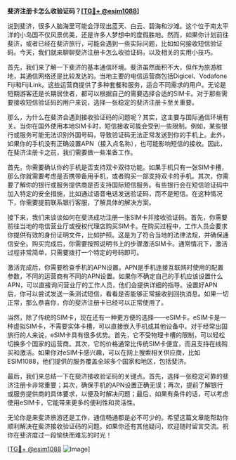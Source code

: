 **斐济注册卡怎么收验证码？[[TG💪+ @esim1088](https://t.me/s/esim1088)]**

说到斐济，很多人脑海里可能会浮现出蓝天、白云、碧海和沙滩。这个位于南太平洋的小岛国不仅风景优美，还是许多人梦想中的度假胜地。然而，如果你计划前往斐济，或者已经在斐济旅行，可能会遇到一些实际问题，比如如何接收短信验证码。今天，我们就来聊聊斐济注册卡怎么收验证码，以及相关的实用小技巧。

首先，我们来了解一下斐济的基本通信环境。斐济虽然面积不大，但作为旅游胜地，其通信网络还是比较发达的。当地主要的电信运营商包括Digicel、Vodafone Fiji和FijiLink。这些运营商提供了多种套餐和服务，适合不同需求的用户。无论是短期游客还是长期居住者，都可以根据自己的需要选择合适的SIM卡。对于那些需要接收短信验证码的用户来说，选择一张稳定的斐济注册卡至关重要。

那么，为什么在斐济会遇到接收验证码的问题呢？其实，这主要与国际通信环境有关。当你在国外使用本地SIM卡时，短信接收可能会受到一些限制。例如，某些银行或服务可能无法识别外国号码，导致验证码无法正常发送到你的手机上。此外，如果你的手机没有正确设置APN（接入点名称），也可能影响短信的接收。因此，在斐济注册卡之前，我们需要做一些准备工作。

首先，你需要确认你的手机是否支持双卡双待功能。如果手机只有一张SIM卡槽，那么你就需要考虑是否携带备用手机，或者购买一部支持双卡的手机。其次，你需要了解你的银行或服务提供商是否支持国际短信服务。有些银行会在短信验证码中加入特定的安全措施，比如通过语音电话发送验证码，而不是短信。在这种情况下，你需要提前联系银行客服，了解具体的解决方案。

接下来，我们来谈谈如何在斐济成功注册一张SIM卡并接收验证码。首先，你需要前往当地的电信营业厅或授权代理店购买SIM卡。在购买过程中，工作人员会要求你提供有效的身份证明文件，比如护照。这是为了符合当地的法律法规，并确保通信安全。购买完成后，你需要按照说明书上的步骤激活SIM卡。通常情况下，激活过程非常简单，只需要拨打一个特定的号码即可。

激活完成后，你需要检查手机的APN设置。APN是手机连接互联网时使用的配置参数，不同的运营商有不同的APN设置。如果你不确定自己的手机应该设置什么APN，可以直接询问营业厅的工作人员，他们会提供详细的指导。设置好APN后，你可以尝试发送一条测试短信，看看是否能够正常接收到回执消息。如果一切正常，那么恭喜你，你的斐济注册卡已经可以正常使用了。

当然，除了传统的SIM卡，现在还有一种更方便的选择——eSIM卡。eSIM卡是一种虚拟SIM卡，不需要实体卡槽，可以直接嵌入手机或其他设备中。对于经常出国旅行的人来说，eSIM卡具有很多优势。首先，它不受物理卡槽的限制，可以轻松切换多个国家的运营商。其次，它的价格通常比传统SIM卡便宜，而且支持在线购买和激活。如果你对eSIM卡感兴趣，可以在网上搜索相关供应商，比如ESIM1088，他们提供的服务覆盖全球多个国家和地区，包括斐济。

最后，我们来总结一下在斐济接收验证码的关键点。首先，选择一张稳定可靠的斐济注册卡非常重要；其次，确保手机的APN设置正确无误；再次，提前了解银行或服务提供商的具体要求，以便及时解决问题；最后，如果有条件的话，可以考虑使用eSIM卡，它能带来更多的便利性和灵活性。

无论你是来斐济旅游还是工作，通信畅通都是必不可少的。希望这篇文章能帮助你顺利解决在斐济接收验证码的问题。如果你还有其他疑问，欢迎随时留言交流。祝你在斐济度过一段愉快而难忘的时光！

[[TG💪+ @esim1088](https://t.me/s/esim1088) ![Image](https://i.postimg.cc/4NQfJmqS/Snipaste-2025-05-13-00-14-12.png)]